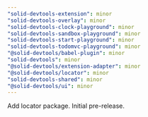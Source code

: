 ```yaml
---
"solid-devtools-extension": minor
"solid-devtools-overlay": minor
"solid-devtools-clock-playground": minor
"solid-devtools-sandbox-playground": minor
"solid-devtools-start-playground": minor
"solid-devtools-todomvc-playground": minor
"@solid-devtools/babel-plugin": minor
"solid-devtools": minor
"@solid-devtools/extension-adapter": minor
"@solid-devtools/locator": minor
"solid-devtools-shared": minor
"@solid-devtools/ui": minor
---
```


Add locator package. Initial pre-release.
